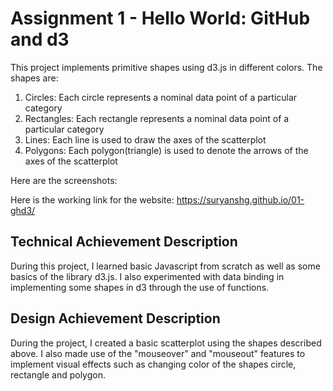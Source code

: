 Assignment 1 - Hello World: GitHub and d3  
===
This project implements primitive shapes using d3.js in different colors. The shapes are:
1. Circles: Each circle represents a nominal data point of a particular category
2. Rectangles: Each rectangle represents a nominal data point of a particular category
3. Lines: Each line is used to draw the axes of the scatterplot
4. Polygons: Each polygon(triangle) is used to denote the arrows of the axes of the scatterplot

Here are the screenshots: 

Here is the working link for the website: https://suryanshg.github.io/01-ghd3/

Technical Achievement Description
---
During this project, I learned basic Javascript from scratch as well as some basics of the library d3.js. I also experimented with data binding in implementing some shapes in d3 through the use of functions.

Design Achievement Description
---
During the project, I created a basic scatterplot using the shapes described above. I also made use of the "mouseover" and "mouseout" features to implement visual effects such as changing color of the shapes circle, rectangle and polygon.
